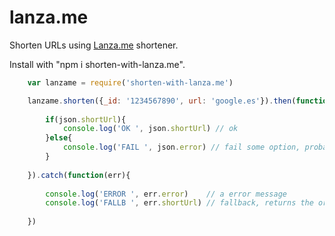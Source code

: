# lanza.me

Shorten URLs using [Lanza.me](https://lanza.me/ "Lanza.me shortener & metashortener")
 shortener.

Install with "npm i shorten-with-lanza.me".

```javascript
	var lanzame = require('shorten-with-lanza.me')

	lanzame.shorten({_id: '1234567890', url: 'google.es'}).then(function(json){
		
		if(json.shortUrl){
			console.log('OK ', json.shortUrl) // ok
		}else{
			console.log('FAIL ', json.error) // fail some option, probably
		}
		
	}).catch(function(err){
		
		console.log('ERROR ', err.error)	// a error message
		console.log('FALLB ', err.shortUrl) // fallback, returns the original long url
		
	})
```